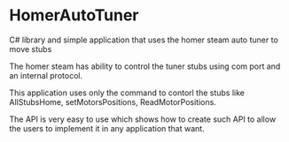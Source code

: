 # HomerAutoTuner
C# library and simple application that uses the homer steam auto tuner to move stubs

The homer steam has ability to control the tuner stubs using com port and an internal protocol.

This application uses only the command to contorl the stubs
like AllStubsHome, setMotorsPositions, ReadMotorPositions.

The API is very easy to use which shows how to create such API to allow the users to implement it in any application that want.
